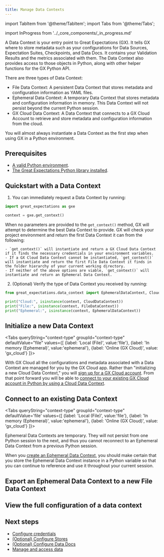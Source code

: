 ```yaml
---
title: Manage Data Contexts
---
```


import TabItem from '@theme/TabItem';
import Tabs from '@theme/Tabs';

import InProgress from '../_core_components/_in_progress.md'

A Data Context is your entry point to Great Expectations (GX).  It tells GX where to store metadata such as your configurations for Data Sources, Expectation Suites, Checkpoints, and Data Docs.  It contains your Validation Results and the metrics associated with them.  The Data Context also provides access to those objects in Python, along with other helper functions for the GX Python API. 

There are three types of Data Context:

- File Data Context: A persistent Data Context that stores metadata and configuration information as YAML files.
- Ephemeral Data Context: A temporary Data Context that stores metadata and configuration information in memory.  This Data Context will not persist beyond the current Python session.
- GX Cloud Data Context: A Data Context that connects to a GX Cloud Account to retrieve and store metadata and configuration information from the cloud.

You will almost always instantiate a Data Context as the first step when using GX in a Python environment.

## Prerequisites

- [A valid Python environment](./set_up_a_python_environment.mdx).
- [The Great Expectations Python library installed](./install_gx.md).

## Quickstart with a Data Context

1. You can immediately request a Data Context by running:

  ```python title='Python code'
  import great_expectations as gxe

  context = gxe.get_context()
  ```

  When no parameters are provided to the `get_context()` method, GX will attempt to determine the best Data Context to provide.  GX will check your project environment and return the first Data Context it can from the following:

    - `get_context()` will instantiate and return a GX Cloud Data Context if it finds the necessary credentials in your environment variables.
    - If a GX Cloud Data Context cannot be instantiated, `get_context()` will instantiate and return the first File Data Context it finds in the folder hierarchy of your current working directory.
    - If neither of the above options are viable, `get_context()` will instantiate and return an Ephemeral Data Context.

2. (Optional) Verify the type of Data Context you received by running:

  ```python title="Python code"
  from great_expectations.data_context import EphemeralDataContext, CloudDataContext, FileDataContext
  
  print("Cloud:", isinstance(context, CloudDataContext))
  print("File:", isinstance(context, FileDataContext))
  print("Ephemeral:", isinstance(context, EphemeralDataContext))
  ```

## Initialize a new Data Context

<Tabs 
  queryString="context-type" 
  groupId="context-type" 
  defaultValue="file" 
  values={[
   {label: 'Local (File)', value:'file'},
   {label: 'In memory (Ephemeral)', value:'ephemeral'},
   {label: 'Online (GX Cloud)', value: 'gx_cloud'}
  ]}>

  <TabItem value="file" label="Local (File)">
<InProgress/>
  </TabItem>

  <TabItem value="ephemeral" label="In memory (Ephemeral)">
<InProgress/>
  </TabItem>

  <TabItem value="gx_cloud" label="Online (GX Cloud)">

  With GX Cloud all the configurations and metadata associated with a Data Context are managed for you by the GX Cloud app.  Rather than "initializing a new Cloud Data Context," you will [sign up for a GX Cloud account](https://greatexpectations.io/cloud).  From that point forward you will be able to [connect to your existing GX Cloud account in Python by using a Cloud Data Context](/core/installation_and_setup/manage_data_contexts.md?context-type=gx_cloud#connect-to-an-existing-data-context).

  </TabItem>

</Tabs>

## Connect to an existing Data Context

<Tabs
  queryString="context-type"
  groupId="context-type"
  defaultValue='file'
  values={[
   {label: 'Local (File)', value:'file'},
   {label: 'In memory (Ephemeral)', value:'ephemeral'},
   {label: 'Online (GX Cloud)', value: 'gx_cloud'}
  ]}>

  <TabItem value="file" label="Local (File)">
<InProgress/>
  </TabItem>

  <TabItem value="ephemeral" label="In memory (Ephemeral)">

Ephemeral Data Contexts are temporary.  They will not persist from one Python session to the next, and thus you cannot reconnect to an Ephemeral Data Context from a previous Python session.

When you [create an Ephemeral Data Context](/core/installation_and_setup/manage_data_contexts.md?context-type=ephemeral#initialize-a-new-data-context), you should make certain that you store the Ephemeral Data Context instance in a Python variable so that you can continue to reference and use it throughout your current session.

  </TabItem>

  <TabItem value="gx_cloud" label="Online (GX Cloud)">
<InProgress/>
  </TabItem>

</Tabs>

## Export an Ephemeral Data Context to a new File Data Context

  <InProgress/>

## View the full configuration of a data context

  <InProgress/>

## Next steps
- [Configure credentials](/core/installation_and_setup/manage_credentials.md)
- [(Optional) Configure Stores](/core/installation_and_setup//manage_metadata_stores.md)
- [(Optional) Configure Data Docs](/core/installation_and_setup//manage_metadata_stores.md)
- [Manage and access data](/core/manage_and_access_data/manage_and_access_data.md)